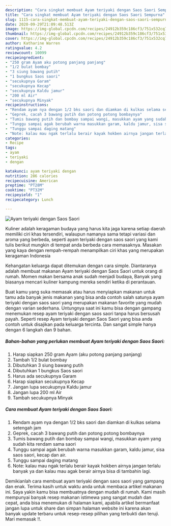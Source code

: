 ```yaml
---
description: "Cara singkat membuat Ayam teriyaki dengan Saos Saori Sempurna"
title: "Cara singkat membuat Ayam teriyaki dengan Saos Saori Sempurna"
slug: 1115-cara-singkat-membuat-ayam-teriyaki-dengan-saos-saori-sempurna
date: 2020-09-29T21:09:48.513Z
image: https://img-global.cpcdn.com/recipes/24912b359c186cf3/751x532cq70/ayam-teriyaki-dengan-saos-saori-foto-resep-utama.jpg
thumbnail: https://img-global.cpcdn.com/recipes/24912b359c186cf3/751x532cq70/ayam-teriyaki-dengan-saos-saori-foto-resep-utama.jpg
cover: https://img-global.cpcdn.com/recipes/24912b359c186cf3/751x532cq70/ayam-teriyaki-dengan-saos-saori-foto-resep-utama.jpg
author: Katharine Warren
ratingvalue: 4.2
reviewcount: 10099
recipeingredient:
- "250 gram Ayam aku potong panjang panjang"
- "1/2 bulat bombay"
- "3 siung bawang putih"
- "1 bungkus Saos saori"
- "secukupnya Garam"
- "secukupnya Kecap"
- "secukupnya Kaldu jamur"
- "200 ml Air"
- "secukupnya Minyak"
recipeinstructions:
- "Rendam ayam nya dengan 1/2 bks saori dan diamkan di kulkas selama setengah jam"
- "Geprek, cacah 3 bawang putih dan potong potong bombaynya"
- "Tumis bawang putih dan bombay sampai wangi, masukkan ayam yang sudah kita rendam sama saori"
- "Tunggu sampai agak berubah warna masukkan garam, kaldu jamur, sisa saos saori, kecap dan air."
- "Tunggu sampai daging matang"
- "Note: kalau mau ngak terlalu berair kayak hokben airnya jangan terlalu banyak ya dan kalau mau agak berair airnya bisa di tambahin lagi."
categories:
- Recipe
tags:
- ayam
- teriyaki
- dengan

katakunci: ayam teriyaki dengan 
nutrition: 286 calories
recipecuisine: American
preptime: "PT28M"
cooktime: "PT32M"
recipeyield: "1"
recipecategory: Lunch

---
```



![Ayam teriyaki dengan Saos Saori](https://img-global.cpcdn.com/recipes/24912b359c186cf3/751x532cq70/ayam-teriyaki-dengan-saos-saori-foto-resep-utama.jpg)

Kuliner adalah keragaman budaya yang harus kita jaga karena setiap daerah memiliki ciri khas tersendiri, walaupun namanya sama tetapi variasi dan aroma yang berbeda, seperti ayam teriyaki dengan saos saori yang kami tulis berikut mungkin di tempat anda berbeda cara memasaknya. Masakan yang kaya dengan rempah-rempah menampilkan ciri khas yang merupakan keragaman Indonesia



Kehangatan keluarga dapat ditemukan dengan cara simple. Diantaranya adalah membuat makanan Ayam teriyaki dengan Saos Saori untuk orang di rumah. Momen makan bersama anak sudah menjadi budaya, Banyak yang biasanya mencari kuliner kampung mereka sendiri ketika di perantauan.

Buat kamu yang suka memasak atau harus menyiapkan makanan untuk tamu ada banyak jenis makanan yang bisa anda contoh salah satunya ayam teriyaki dengan saos saori yang merupakan makanan favorite yang mudah dengan varian sederhana. Untungnya saat ini kamu bisa dengan gampang menemukan resep ayam teriyaki dengan saos saori tanpa harus bersusah payah.
Seperti resep Ayam teriyaki dengan Saos Saori yang bisa anda contoh untuk disajikan pada keluarga tercinta. Dan sangat simple hanya dengan 6 langkah dan 9 bahan.


<!--inarticleads1-->

##### Bahan-bahan yang perlukan membuat Ayam teriyaki dengan Saos Saori:

1. Harap siapkan 250 gram Ayam (aku potong panjang panjang)
1. Tambah 1/2 bulat bombay
1. Dibutuhkan 3 siung bawang putih
1. Dibutuhkan 1 bungkus Saos saori
1. Harus ada secukupnya Garam
1. Harap siapkan secukupnya Kecap
1. Jangan lupa secukupnya Kaldu jamur
1. Jangan lupa 200 ml Air
1. Tambah secukupnya Minyak




<!--inarticleads2-->

##### Cara membuat  Ayam teriyaki dengan Saos Saori:

1. Rendam ayam nya dengan 1/2 bks saori dan diamkan di kulkas selama setengah jam
1. Geprek, cacah 3 bawang putih dan potong potong bombaynya
1. Tumis bawang putih dan bombay sampai wangi, masukkan ayam yang sudah kita rendam sama saori
1. Tunggu sampai agak berubah warna masukkan garam, kaldu jamur, sisa saos saori, kecap dan air.
1. Tunggu sampai daging matang
1. Note: kalau mau ngak terlalu berair kayak hokben airnya jangan terlalu banyak ya dan kalau mau agak berair airnya bisa di tambahin lagi.




Demikianlah cara membuat ayam teriyaki dengan saos saori yang gampang dan enak. Terima kasih untuk waktu anda untuk membaca artikel makanan ini. Saya yakin kamu bisa membuatnya dengan mudah di rumah. Kami masih mempunyai banyak resep makanan istimewa yang sangat mudah dan cepat, anda bisa menemukan di halaman kami, apabila artikel bermanfaat jangan lupa untuk share dan simpan halaman website ini karena akan banyak update terbaru untuk resep-resep pilihan yang terbukti dan teruji. Mari memasak !!. 
